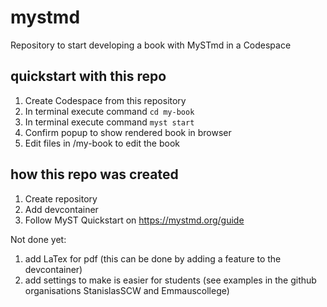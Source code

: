 # mystmd
Repository to start developing a book with MySTmd in a Codespace

## quickstart with this repo
1. Create Codespace from this repository
2. In terminal execute command `cd my-book`
3. In terminal execute command `myst start`
4. Confirm popup to show rendered book in browser
5. Edit files in /my-book to edit the book

## how this repo was created
1. Create repository
2. Add devcontainer
3. Follow MyST Quickstart on https://mystmd.org/guide

Not done yet:
1. add LaTex for pdf (this can be done by adding a feature to the devcontainer)
2. add settings to make is easier for students (see examples in the github organisations StanislasSCW and Emmauscollege)

